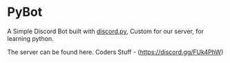 # PyBot
A Simple Discord Bot built with [discord.py](https://github.com/Rapptz/discord.py), Custom for our server, for learning python.

The server can be found here.
Coders Stuff - (https://discord.gg/FUk4PhW)
